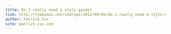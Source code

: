 ```yaml
---
title: Do I really need a style guide?
link: http://tympanus.net/codrops/2012/09/06/do-i-really-need-a-style-guide
author: Patrick Cox
site: patrick-cox.com
---
```

